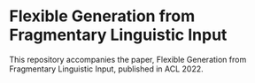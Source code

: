 # Flexible Generation from Fragmentary Linguistic Input

This repository accompanies the paper, Flexible Generation from Fragmentary Linguistic Input, published in ACL 2022.
